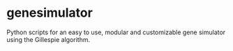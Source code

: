 # genesimulator
Python scripts for an easy to use, modular and customizable gene simulator using the Gillespie algorithm.
